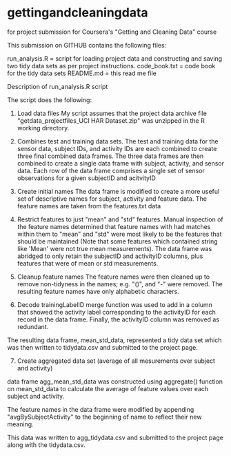 gettingandcleaningdata
======================

for project submission for Coursera's "Getting and Cleaning Data" course

This submission on GITHUB contains the following files:

run_analysis.R = script for loading project data and constructing and saving two tidy data sets as per project instructions.
code_book.txt = code book for the tidy data sets
README.md = this read me file


Description of run_analysis.R script

The script does the following:

1. Load data files
My script assumes that the project data archive file "getdata_projectfiles_UCI HAR Dataset.zip" 
was unzipped in the R working directory.  

2. Combines test and training data sets.
The test and training data for the sensor data, subject IDs, and activity IDs are each 
combined to create three final combined data frames. The three data frames are then combined
to create a single data frame with subject, activity, and sensor data.  Each row of the data
frame comprises a single set of sensor observations for a given subjectID and acitvityID

3. Create initial names
The data frame is modified to create a more useful set of descriptive names for subject, activity and feature
data. The feature names are taken from the features.txt data

4. Restrict features to just "mean" and "std" features.
Manual inspection of the feature names determined that feature names with had matches within them to 
"mean" and "std" were most likely to be the features that should be maintained (Note that some features
which contained string like 'Mean' were not true mean measurements). The data frame was abridged to only 
retain the subjectID and activityID columns, plus features that were of mean or std measurements.

5. Cleanup feature names
The feature names were then cleaned up to remove non-tidyness in the names; e.g.
"()", and "-" were removed.  The resulting feature names have only alphabetic characters.

6. Decode trainingLabelID
merge function was used to add in a column that showed the activity label corresponding to the
activityID for each record in the data frame.  Finally, the activityID column was removed as redundant.


The resulting data frame, mean_std_data, represented a tidy data set which was then written to tidydata.csv and
submitted to the project page.

7. Create aggregated data set (average of all mesurements over subject and activity)

data frame agg_mean_std_data was constructed using aggregate() function on mean_std_data to calculate the
average of feature values over each subject and activity.

The feature names in the data frame were modified by appending "avgBySubjectActivity" to the beginning of 
name to reflect their new meaning.

This data was written to agg_tidydata.csv and submitted to the project page along with the tidydata.csv.

